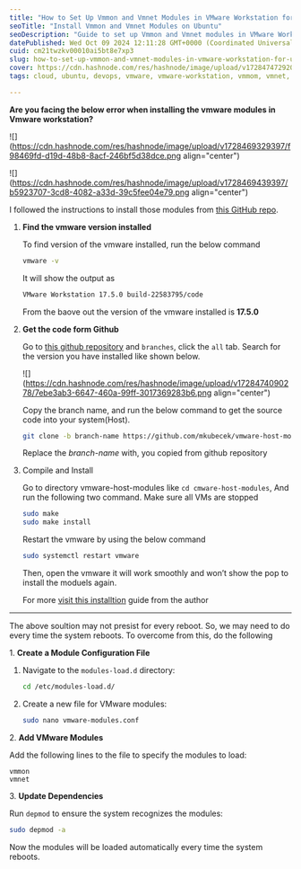 ```yaml
---
title: "How to Set Up Vmmon and Vmnet Modules in VMware Workstation for Ubuntu"
seoTitle: "Install Vmmon and Vmnet Modules on Ubuntu"
seoDescription: "Guide to set up Vmmon and Vmnet modules in VMware Workstation on Ubuntu with step-by-step instructions"
datePublished: Wed Oct 09 2024 12:11:28 GMT+0000 (Coordinated Universal Time)
cuid: cm21twzkv00010ai5bt8e7xp3
slug: how-to-set-up-vmmon-and-vmnet-modules-in-vmware-workstation-for-ubuntu
cover: https://cdn.hashnode.com/res/hashnode/image/upload/v1728474729204/95b36103-2d8f-4c17-aa29-64cb9ce882f6.png
tags: cloud, ubuntu, devops, vmware, vmware-workstation, vmmom, vmnet, vmware-modules

---
```


**Are you facing the below error when installing the vmware modules in Vmware workstation?**

![](https://cdn.hashnode.com/res/hashnode/image/upload/v1728469329397/f98469fd-d19d-48b8-8acf-246bf5d38dce.png align="center")

![](https://cdn.hashnode.com/res/hashnode/image/upload/v1728469439397/b5923707-3cd8-4082-a33d-39c5fee04e79.png align="center")

I followed the instructions to install those modules from [this GitHub repo](https://github.com/mkubecek/vmware-host-modules).

1. **Find the vmware version installed**
    
    To find version of the vmware installed, run the below command
    
    ```bash
    vmware -v
    ```
    
    It will show the output as
    
    ```bash
    VMware Workstation 17.5.0 build-22583795/code
    ```
    
    From the baove out the version of the vmware installed is **17.5.0**
    
2. **Get the code form Github**
    
    Go to [this github repository](https://github.com/mkubecek/vmware-host-modules) and `branches`, click the `all` tab. Search for the version you have installed like shown below.
    
    ![](https://cdn.hashnode.com/res/hashnode/image/upload/v1728474090278/7ebe3ab3-6647-460a-99ff-3017369283b6.png align="center")
    
    Copy the branch name, and run the below command to get the source code into your system(Host).
    
    ```bash
    git clone -b branch-name https://github.com/mkubecek/vmware-host-modules.git
    ```
    
    Replace the *branch-name* with, you copied from github repository
    
3. Compile and Install
    
    Go to directory vmware-host-modules like `cd cmware-host-modules`, And run the following two command. Make sure all VMs are stopped
    
    ```bash
    sudo make
    sudo make install
    ```
    
    Restart the vmware by using the below command
    
    ```bash
    sudo systemctl restart vmware
    ```
    
    Then, open the vmware it will work smoothly and won’t show the pop to install the moduels again.
    
    For more [visit this installtion](https://github.com/mkubecek/vmware-host-modules/blob/master/INSTALL) guide from the author
    

---

The above soultion may not presist for every reboot. So, we may need to do every time the system reboots. To overcome from this, do the following

1\. **Create a Module Configuration File**

1. Navigate to the `modules-load.d` directory:  
    
    ```bash
    cd /etc/modules-load.d/
    ```
    
2. Create a new file for VMware modules:  
    
    ```bash
    sudo nano vmware-modules.conf
    ```
    

2\. **Add VMware Modules**

Add the following lines to the file to specify the modules to load:  

```plaintext
vmmon
vmnet
```

3\. **Update Dependencies**

Run `depmod` to ensure the system recognizes the modules:

```bash
sudo depmod -a
```

  
Now the modules will be loaded automatically every time the system reboots.
